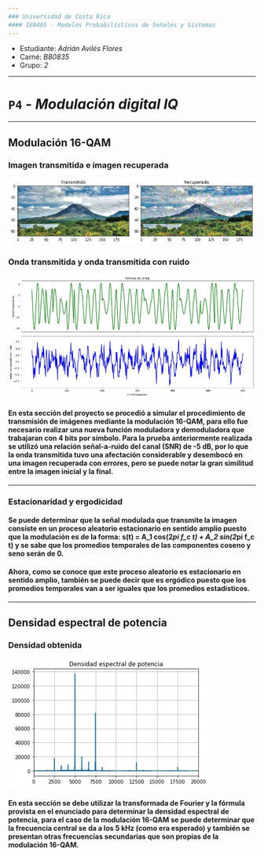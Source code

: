 ```yaml
---
### Universidad de Costa Rica
#### IE0405 - Modelos Probabilísticos de Señales y Sistemas
---
```

* Estudiante: *Adrián Avilés Flores*
* Carné: *B80835*
* Grupo: *2*
---
# `P4` - *Modulación digital IQ*
---
## Modulación 16-QAM

### Imagen transmitida e imagen recuperada
![](Modulacion.jpg)

### Onda transmitida y onda transmitida con ruido
![](Ondas.jpg)

#### En esta sección del proyecto se procedió a simular el procedimiento de transmisión de imágenes mediante la modulación 16-QAM, para ello fue necesario realizar una nueva función moduladora y demoduladora que trabajaran con 4 bits por símbolo. Para la prueba anteriormente realizada se utilizó una relación señal-a-ruido del canal (SNR) de -5 dB, por lo que la onda transmitida tuvo una afectación considerable y desembocó en una imagen recuperada con errores, pero se puede notar la gran similitud entre la imagen inicial y la final.
---
### Estacionaridad y ergodicidad

#### Se puede determinar que la señal modulada que transmite la imagen consiste en un proceso aleatorio estacionario en sentido amplio puesto que la modulación es de la forma: s(t) = A_1 cos(2*pi f_c t) + A_2 sin(2*pi f_c t) y se sabe que los promedios temporales de las componentes coseno y seno serán de 0.

#### Ahora, como se conoce que este proceso aleatorio es estacionario en sentido amplio, también se puede decir que es ergódico puesto que los promedios temporales van a ser iguales que los promedios estadísticos.
---
## Densidad espectral de potencia

### Densidad obtenida

![](Densidad.jpg)

#### En esta sección se debe utilizar la transformada de Fourier y la fórmula provista en el enunciado para determinar la densidad espectral de potencia, para el caso de la modulación 16-QAM se puede determinar que la frecuencia central se da a los 5 kHz (como era esperado) y también se presentan otras frecuencias secundarias que son propias de la modulación 16-QAM.
